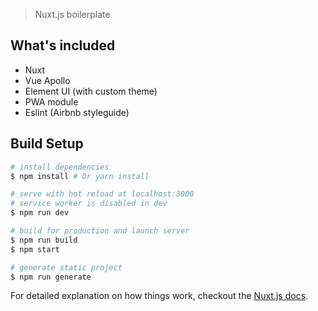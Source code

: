 > Nuxt.js boilerplate

## What's included

- Nuxt
- Vue Apollo
- Element UI (with custom theme)
- PWA module
- Eslint (Airbnb styleguide)


## Build Setup

``` bash
# install dependencies
$ npm install # Or yarn install

# serve with hot reload at localhost:3000
# service worker is disabled in dev
$ npm run dev

# build for production and launch server
$ npm run build
$ npm start

# generate static project
$ npm run generate
```

For detailed explanation on how things work, checkout the [Nuxt.js docs](https://github.com/nuxt/nuxt.js).
